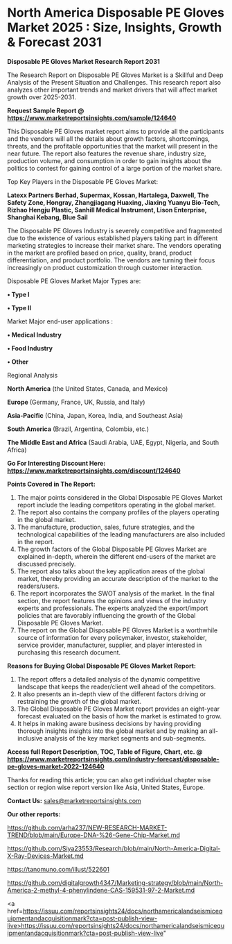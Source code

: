# North America Disposable PE Gloves Market 2025 : Size, Insights, Growth & Forecast 2031

<strong>Disposable PE Gloves Market Research Report 2031</strong>

The Research Report on Disposable PE Gloves Market is a Skillful and Deep Analysis of the Present Situation and Challenges. This research report also analyzes other important trends and market drivers that will affect market growth over 2025-2031.

<strong>Request Sample Report @ <a href=https://www.marketreportsinsights.com/sample/124640>https://www.marketreportsinsights.com/sample/124640</a></strong>

This Disposable PE Gloves market report aims to provide all the participants and the vendors will all the details about growth factors, shortcomings, threats, and the profitable opportunities that the market will present in the near future. The report also features the revenue share, industry size, production volume, and consumption in order to gain insights about the politics to contest for gaining control of a large portion of the market share.

Top Key Players in the Disposable PE Gloves Market:

<strong>Latexx Partners Berhad, Supermax, Kossan, Hartalega, Daxwell, The Safety Zone, Hongray, Zhangjiagang Huaxing, Jiaxing Yuanyu Bio-Tech, Rizhao Hengju Plastic, Sanhill Medical Instrument, Lison Enterprise, Shanghai Kebang, Blue Sail</strong>

The Disposable PE Gloves Industry is severely competitive and fragmented due to the existence of various established players taking part in different marketing strategies to increase their market share. The vendors operating in the market are profiled based on price, quality, brand, product differentiation, and product portfolio. The vendors are turning their focus increasingly on product customization through customer interaction.

Disposable PE Gloves Market Major Types are:

<strong>• Type I

• Type II</strong>

Market Major end-user applications :

<strong>• Medical Industry

• Food Industry

• Other</strong>

Regional Analysis

</u><strong><b>North America</b></strong> (the United States, Canada, and Mexico)

<strong><b>Europe </b></strong>(Germany, France, UK, Russia, and Italy)

<strong><b>Asia-Pacific</b></strong> (China, Japan, Korea, India, and Southeast Asia)

<strong><b>South America</b></strong> (Brazil, Argentina, Colombia, etc.)

<strong><b>The Middle East and Africa</b></strong> (Saudi Arabia, UAE, Egypt, Nigeria, and South Africa)

<strong>Go For Interesting Discount Here: <a href=https://www.marketreportsinsights.com/discount/124640>https://www.marketreportsinsights.com/discount/124640</a></strong>

<strong>Points Covered in The Report:</strong>
<ol>
  <li>The major points considered in the Global Disposable PE Gloves Market report include the leading competitors operating in the global market.</li>
  <li>The report also contains the company profiles of the players operating in the global market.</li>
  <li>The manufacture, production, sales, future strategies, and the technological capabilities of the leading manufacturers are also included in the report.</li>
  <li>The growth factors of the Global Disposable PE Gloves Market are explained in-depth, wherein the different end-users of the market are discussed precisely.</li>
  <li>The report also talks about the key application areas of the global market, thereby providing an accurate description of the market to the readers/users.</li>
  <li>The report incorporates the SWOT analysis of the market. In the final section, the report features the opinions and views of the industry experts and professionals. The experts analyzed the export/import policies that are favorably influencing the growth of the Global Disposable PE Gloves Market.</li>
  <li>The report on the Global Disposable PE Gloves Market is a worthwhile source of information for every policymaker, investor, stakeholder, service provider, manufacturer, supplier, and player interested in purchasing this research document.</li>
</ol>
<strong>Reasons for Buying Global Disposable PE Gloves Market Report:</strong>

<ol>
  <li>The report offers a detailed analysis of the dynamic competitive landscape that keeps the reader/client well ahead of the competitors.</li>
  <li>It also presents an in-depth view of the different factors driving or restraining the growth of the global market.</li>
  <li>The Global Disposable PE Gloves Market report provides an eight-year forecast evaluated on the basis of how the market is estimated to grow.</li>
  <li>It helps in making aware business decisions by having providing thorough insights insights into the global market and by making an all-inclusive analysis of the key market segments and sub-segments.</li>
</ol>
<strong>Access full Report Description, TOC, Table of Figure, Chart, etc. @ <a href=https://www.marketreportsinsights.com/industry-forecast/disposable-pe-gloves-market-2022-124640>https://www.marketreportsinsights.com/industry-forecast/disposable-pe-gloves-market-2022-124640</a></strong>


Thanks for reading this article; you can also get individual chapter wise section or region wise report version like Asia, United States, Europe.

<strong>Contact Us:</strong>
sales@marketreportsinsights.com

<strong>Our other reports:</strong>

<a href=https://github.com/arha237/NEW-RESEARCH-MARKET-TREND/blob/main/Europe-DNA-%26-Gene-Chip-Market.md>https://github.com/arha237/NEW-RESEARCH-MARKET-TREND/blob/main/Europe-DNA-%26-Gene-Chip-Market.md</a>

<a href=https://github.com/Siya23553/Research/blob/main/North-America-Digital-X-Ray-Devices-Market.md>https://github.com/Siya23553/Research/blob/main/North-America-Digital-X-Ray-Devices-Market.md</a>

<a href=https://tanomuno.com/illust/522601>https://tanomuno.com/illust/522601</a>

<a href=https://github.com/digitalgrowth4347/Marketing-strategy/blob/main/North-America-2-methyl-4-phenylindene-CAS-159531-97-2-Market.md>https://github.com/digitalgrowth4347/Marketing-strategy/blob/main/North-America-2-methyl-4-phenylindene-CAS-159531-97-2-Market.md</a>

<a href=https://issuu.com/reportsinsights24/docs/northamericalandseismicequipmentandacquisitionmark?cta=post-publish-view-live>https://issuu.com/reportsinsights24/docs/northamericalandseismicequipmentandacquisitionmark?cta=post-publish-view-live</a>"
